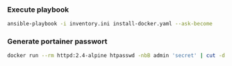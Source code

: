 ### Execute playbook

```bash
ansible-playbook -i inventory.ini install-docker.yaml --ask-become
```

### Generate portainer passwort

```bash
docker run --rm httpd:2.4-alpine htpasswd -nbB admin 'secret' | cut -d ":" -f 2
```